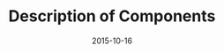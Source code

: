 ﻿---
title: Description of Components
toc: false
type: specs
layout:  package
date: "2015-10-16"
draft: false
specification: VEC
version: 1.1.2
documentType: "Recommendation"
elementType:  Package
menu:
  VEC-1.1.2:    
    identifier: description-of-components
    weight: 1003 

# Prev/next pager order (if `docs_section_pager` enabled in `params.toml`)
weight: 1003
---
